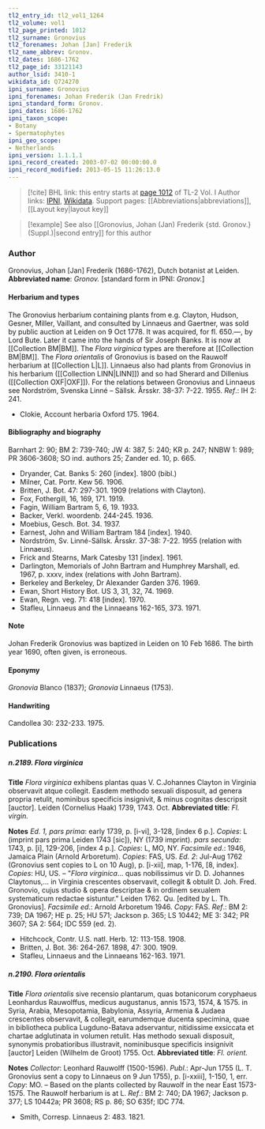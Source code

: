 ```yaml
---
tl2_entry_id: tl2_vol1_1264
tl2_volume: vol1
tl2_page_printed: 1012
tl2_surname: Gronovius
tl2_forenames: Johan [Jan] Frederik
tl2_name_abbrev: Gronov.
tl2_dates: 1686-1762
tl2_page_id: 33121143
author_lsid: 3410-1
wikidata_id: Q724270
ipni_surname: Gronovius
ipni_forenames: Johan Frederik (Jan Fredrik)
ipni_standard_form: Gronov.
ipni_dates: 1686-1762
ipni_taxon_scope: 
- Botany
- Spermatophytes
ipni_geo_scope: 
- Netherlands
ipni_version: 1.1.1.1
ipni_record_created: 2003-07-02 00:00:00.0
ipni_record_modified: 2013-05-15 11:26:13.0
---
```


> [!cite] BHL link: this entry starts at [page 1012](https://www.biodiversitylibrary.org/page/33121143) of TL-2 Vol. I
> Author links: [IPNI](https://www.ipni.org/a/3410-1), [Wikidata](https://www.wikidata.org/wiki/Q724270). Support pages: [[Abbreviations|abbreviations]], [[Layout key|layout key]]

> [!example] See also [[Gronovius, Johan (Jan) Frederik {std. Gronov.} (Suppl.)|second entry]] for this author

### Author

Gronovius, Johan \[Jan\] Frederik (1686-1762), Dutch botanist at Leiden. 
**Abbreviated name**: *Gronov.* \[standard form in IPNI: *Gronov.*\]

#### Herbarium and types

The Gronovius herbarium containing plants from e.g. Clayton, Hudson, Gesner, Miller, Vaillant, and consulted by Linnaeus and Gaertner, was sold by public auction at Leiden on 9 Oct 1778. It was acquired, for fl. 650.—, by Lord Bute. Later it came into the hands of Sir Joseph Banks. It is now at [[Collection BM|BM]]. The *Flora virginica* types are therefore at [[Collection BM|BM]]. The *Flora orientalis* of Gronovius is based on the Rauwolf herbarium at [[Collection L|L]]. Linnaeus also had plants from Gronovius in his herbarium ([[Collection LINN|LINN]]) and so had Sherard and Dillenius ([[Collection OXF|OXF]]). For the relations between Gronovius and Linnaeus see Nordström, Svenska Linné – Sällsk. Årsskr. 38-37: 7-22. 1955.
*Ref*.: IH 2: 241.
- Clokie, Account herbaria Oxford 175. 1964.

#### Bibliography and biography

Barnhart 2: 90; BM 2: 739-740; JW 4: 387, 5: 240; KR p. 247; NNBW 1: 989; PR 3606-3608; SO ind. authors 25; Zander ed. 10, p. 665.
- Dryander, Cat. Banks 5: 260 \[index\]. 1800 (bibl.)
- Milner, Cat. Portr. Kew 56. 1906.
- Britten, J. Bot. 47: 297-301. 1909 (relations with Clayton).
- Fox, Fothergill, 16, 169, 171. 1919.
- Fagin, William Bartram 5, 6, 19. 1933.
- Backer, Verkl. woordenb. 244-245. 1936.
- Moebius, Gesch. Bot. 34. 1937.
- Earnest, John and William Bartram 184 \[index\]. 1940.
- Nordström, Sv. Linné-Sällsk. Årsskr. 37-38: 7-22. 1955 (relation with Linnaeus).
- Frick and Stearns, Mark Catesby 131 \[index\]. 1961.
- Darlington, Memorials of John Bartram and Humphrey Marshall, ed. 1967, p. xxxv, index (relations with John Bartram).
- Berkeley and Berkeley, Dr Alexander Garden 376. 1969.
- Ewan, Short History Bot. US 3, 31, 32, 74. 1969.
- Ewan, Regn. veg. 71: 418 \[index\]. 1970.
- Stafleu, Linnaeus and the Linnaeans 162-165, 373. 1971.

#### Note

Johan Frederik Gronovius was baptized in Leiden on 10 Feb 1686. The birth year 1690, often given, is erroneous.

#### Eponymy

*Gronovia* Blanco (1837); *Gronovia* Linnaeus (1753).

#### Handwriting

Candollea 30: 232-233. 1975.

### Publications

##### n.2189. Flora virginica

**Title**
*Flora virginica* exhibens plantas quas V. C.Johannes Clayton in Virginia observavit atque collegit. Easdem methodo sexuali disposuit, ad genera propria retulit, nominibus specificis insignivit, & minus cognitas descripsit \[auctor\]. Leiden (Cornelius Haak) 1739, 1743. Oct.
**Abbreviated title**: *Fl. virgin.*

**Notes**
*Ed. 1, pars prima*: early 1739, p. \[i-vi\], 3-128, \[index 6 p.\]. *Copies*: L (imprint pars prima Leiden 1743 \[sic\]), NY (1739 imprint).
*pars secunda*: 1743, p. \[i\], 129-206, \[index 4 p.\]. *Copies*: L, MO, NY.
*Facsimile ed*.: 1946, Jamaica Plain (Arnold Arboretum). *Copies*: FAS, US.
*Ed. 2*: Jul-Aug 1762 (Gronovius sent copies to L on 10 Aug), p. \[i-xii\], map, 1-176, \[8, index\]. *Copies*: HU, US. – "*Flora virginica*... quas nobilissimus vir D. D. Johannes Claytonus,... in Virginia crescentes observavit, collegit & obtulit D. Joh. Fred. Gronovio, cujus studio & opera descriptae & in ordinem sexualem systematicum redactae sistuntur." Leiden 1762. Qu. \[edited by L. Th. Gronovius\].
*Facsimile ed*.: Arnold Arboretum 1946. *Copy*: FAS.
*Ref*.: BM 2: 739; DA 1967; HE p. 25; HU 571; Jackson p. 365; LS 10442; ME 3: 342; PR 3607; SA 2: 564; IDC 559 (ed. 2).
- Hitchcock, Contr. U.S. natl. Herb. 12: 113-158. 1908.
- Britten, J. Bot. 36: 264-267. 1898, 47: 300. 1909.
- Stafleu, Linnaeus and the Linnaeans 162-163. 1971.

##### n.2190. Flora orientalis

**Title**
*Flora orientalis* sive recensio plantarum, quas botanicorum coryphaeus Leonhardus Rauwolffus, medicus augustanus, annis 1573, 1574, & 1575. in Syria, Arabia, Mesopotamia, Babylonia, Assyria, Armenia & Judaea crescentes observavit, & collegit, earumdemque ducenta specimina, quae in bibliotheca publica Lugduno-Batava adservantur, nitidissime exsiccata et chartae adglutinata in volumen retulit. Has methodo sexuali disposuit, synonymis probatioribus illustravit, nominibusque specificis insignivit \[auctor\] Leiden (Wilhelm de Groot) 1755. Oct.
**Abbreviated title**: *Fl. orient.*

**Notes**
*Collector*: Leonhard Rauwolff (1500-1596).
*Publ*.: Apr-Jun 1755 (L. T. Gronovius sent a copy to Linnaeus on 9 Jun 1755), p. \[i-xxiii\], 1-150, 1, err. *Copy*: MO. – Based on the plants collected by Rauwolf in the near East 1573-1575. The Rauwolf herbarium is at L.
*Ref*.: BM 2: 740; DA 1967; Jackson p. 377; LS 10442a; PR 3608; RS p. 86; SO 635f; IDC 774.
- Smith, Corresp. Linnaeus 2: 483. 1821.


